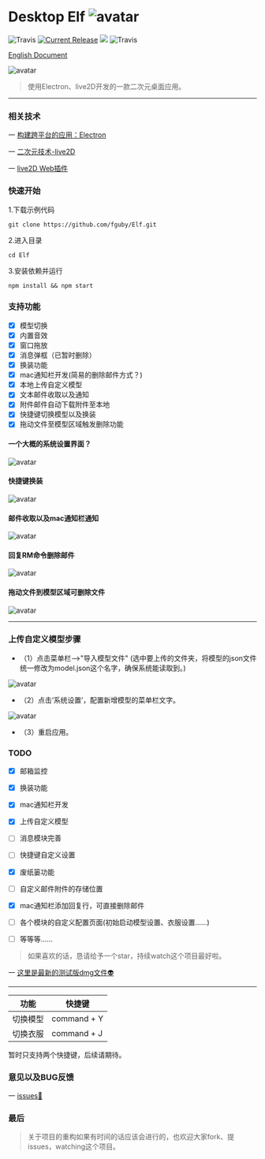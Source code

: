 # Desktop Elf ![avatar](app/img/xiaojingling.png) 
![Travis](https://img.shields.io/badge/Electron-^4.1.4-important.svg)
<a href="https://github.com/fguby/Elf/releases"><img src="https://img.shields.io/github/release/fguby/Elf.svg?style=flat-square" alt="Current Release"></a>
[![](https://travis-ci.com/fguby/Elf.svg?branch=master)](https://travis-ci.org/fguby/Elf)
![Travis](https://img.shields.io/badge/live2D-2.1.0-ff69b4.svg?labelColor=blueviolet)

[English Document](https://github.com/fguby/Elf/blob/master/README-en.md "elf")

![avatar](app/img/yanshi1.gif)

> 使用Electron、live2D开发的一款二次元桌面应用。

---

### 相关技术

一 [构建跨平台的应用：Electron](https://electronjs.org/ "electron")

一 [二次元技术-live2D](https://www.live2d.com/ja/ "live2D")

一 [live2D Web插件](https://github.com/fguby/live2D "live2D")

### 快速开始

1.下载示例代码
```
git clone https://github.com/fguby/Elf.git
```
2.进入目录
```
cd Elf
```
3.安装依赖并运行

```
npm install && npm start
```

### 支持功能
- [x] 模型切换
- [x] 内置音效
- [x] 窗口拖放
- [x] 消息弹框（已暂时删除）
- [x] 换装功能
- [x] mac通知栏开发(简易的删除邮件方式？)
- [x] 本地上传自定义模型
- [x] 文本邮件收取以及通知
- [x] 附件邮件自动下载附件至本地
- [x] 快捷键切换模型以及换装
- [x] 拖动文件至模型区域触发删除功能

#### 一个大概的系统设置界面？
![avatar](app/img/system.jpg)
#### 快捷键换装
![avatar](app/img/loli.gif)
#### 邮件收取以及mac通知栏通知
![avatar](app/img/email.gif)
#### 回复RM命令删除邮件
![avatar](app/img/email111.gif)
#### 拖动文件到模型区域可删除文件
![avatar](app/img/lajitong1.gif)

---
### 上传自定义模型步骤

- （1）点击菜单栏—>"导入模型文件"
(选中要上传的文件夹，将模型的json文件统一修改为model.json这个名字，确保系统能读取到。)

![avatar](app/img/shangchuan1.jpg)

- （2）点击‘系统设置’，配置新增模型的菜单栏文字。

![avatar](app/img/shangchuan2.jpg)

- （3）重启应用。


### TODO
- [x] 邮箱监控
- [x] 换装功能
- [x] mac通知栏开发
- [x] 上传自定义模型
- [ ] 消息模块完善
- [ ] 快捷键自定义设置
- [x] 废纸篓功能
- [ ] 自定义邮件附件的存储位置
- [x] mac通知栏添加回复行，可直接删除邮件
- [ ] 各个模块的自定义配置页面(初始启动模型设置、衣服设置......)
- [ ] 等等等......


> 如果喜欢的话，恳请给予一个star，持续watch这个项目最好啦。

一 [这里是最新的测试版dmg文件:alien:](https://github.com/fguby/Elf/releases/tag/v0.1.1/ "Elf")


---


功能 | 快捷键
---|---
切换模型 | command + Y
切换衣服 | command + J

暂时只支持两个快捷键，后续请期待。

### 意见以及BUG反馈
一 [issues:speech_balloon:](https://github.com/fguby/Elf/issues "welcome")

### 最后

> 关于项目的重构如果有时间的话应该会进行的，也欢迎大家fork、提issues，watching这个项目。


